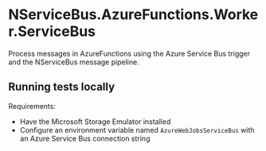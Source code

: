 # NServiceBus.AzureFunctions.Worker.ServiceBus

Process messages in AzureFunctions using the Azure Service Bus trigger and the NServiceBus message pipeline.

## Running tests locally

Requirements:
* Have the Microsoft Storage Emulator installed
* Configure an environment variable named `AzureWebJobsServiceBus` with an Azure Service Bus connection string
